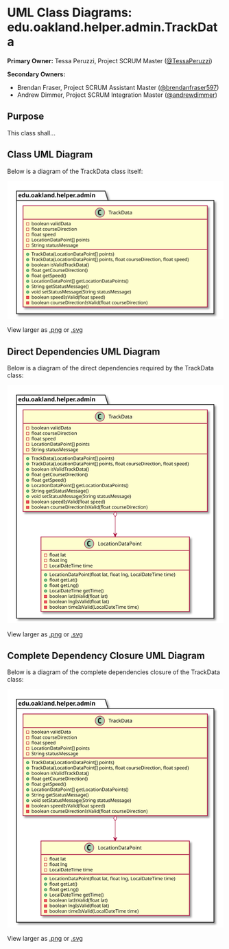 # UML Class Diagrams: edu.oakland.helper.admin.TrackData

**Primary Owner:** Tessa Peruzzi, Project SCRUM Master ([@TessaPeruzzi](https://github.com/TessaPeruzzi/))

**Secondary Owners:**

- Brendan Fraser, Project SCRUM Assistant Master ([@brendanfraser597](https://github.com/brendanfraser597/))
- Andrew Dimmer, Project SCRUM Integration Master ([@andrewdimmer](https://github.com/andrewdimmer/))

## Purpose

This class shall...

## Class UML Diagram

Below is a diagram of the TrackData class itself:

![TrackData](./TrackData.svg)

View larger as [.png](./TrackData.png) or [.svg](./TrackData.svg)

## Direct Dependencies UML Diagram

Below is a diagram of the direct dependencies required by the TrackData class:

![TrackData Direct Dependencies](./TrackData_DirectDependencies.svg)

View larger as [.png](./TrackData_DirectDependencies.png) or [.svg](./TrackData_DirectDependencies.svg)

## Complete Dependency Closure UML Diagram

Below is a diagram of the complete dependencies closure of the TrackData class:

![TrackData Dependency Closure](./TrackData_Closure.svg)

View larger as [.png](./TrackData_Closure.png) or [.svg](./TrackData_Closure.svg)
